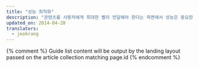 ```yaml
---
title: "성능 최적화"
description: "콘텐츠를 사용자에게 최대한 빨리 전달해야 한다는 측면에서 성능은 중요한 요소다. 애플리케이션의 성능을 향상시키면 페이지 인터랙션과 렌더링을 부드럽게 만들 수 있다."
updated_on: 2014-04-28
translators:
  - jeokrang
---
```


{% comment %}
Guide list content will be output by the landing layout passed on the article collection matching page.id
{% endcomment %}

